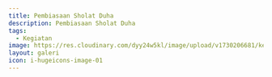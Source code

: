 ```yaml
---
title: Pembiasaan Sholat Duha
description: Pembiasaan Sholat Duha
tags:
  - Kegiatan
image: https://res.cloudinary.com/dyy24w5kl/image/upload/v1730206681/kegiatan/WhatsApp_Image_2024-08-30_at_08.34.30_1_bp5hgn.jpg
layout: galeri
icon: i-hugeicons-image-01
---
```

